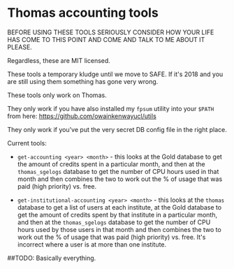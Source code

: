 # Thomas accounting tools

BEFORE USING THESE TOOLS SERIOUSLY CONSIDER HOW YOUR LIFE HAS COME TO THIS POINT AND COME AND TALK TO ME ABOUT IT PLEASE.

Regardless, these are MIT licensed.

These tools a temporary kludge until we move to SAFE.  If it's 2018 and you are still using them something has gone very wrong.

These tools only work on Thomas.

They only work if you have also installed my `fpsum` utility into your `$PATH` from here: https://github.com/owainkenwayucl/utils

They only work if you've put the very secret DB config file in the right place.

Current tools:

 * `get-accounting <year> <month>` - this looks at the Gold database to get the amount of credits spent in a particular month, and then at the `thomas_sgelogs` database to get the number of CPU hours used in that month and then combines the two to work out the % of usage that was paid (high priority) vs. free.

 * `get-institutional-accounting <year> <month>` - this looks at the `thomas` database to get a list of users at each institute, at the Gold database to get the amount of credits spent by that institute in a particular month, and then at the `thomas_sgelogs` database to get the number of CPU hours used by those users in that month and then combines the two to work out the % of usage that was paid (high priority) vs. free.  It's incorrect where a user is at more than one institute.

##TODO: Basically everything.
